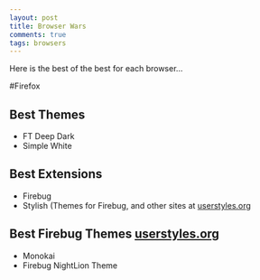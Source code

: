 ```yaml
---
layout: post
title: Browser Wars
comments: true
tags: browsers 
---
```


Here is the best of the best for each browser...

#Firefox

Best Themes
---

* FT Deep Dark
* Simple White

Best Extensions
---

* Firebug
* Stylish (Themes for Firebug, and other sites at [userstyles.org](http://userstyles.org)


Best Firebug Themes [userstyles.org](https://userstyles.org/styles/browse?search_terms=firebug)
---

* Monokai
* Firebug NightLion Theme

